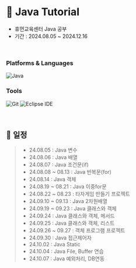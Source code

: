 # 📖 Java Tutorial
- 휴먼교육센터 Java 공부
- 기간 : 2024.08.05 ~ 2024.12.16

<br/>

### Platforms & Languages
![Java](https://img.shields.io/badge/Java-007396.svg?&style=for-the-badge&logo=Java&logoColor=white)

### Tools
![Git](https://img.shields.io/badge/Git-F05032.svg?&style=for-the-badge&logo=Git&logoColor=white)
![Eclipse IDE](https://img.shields.io/badge/Eclipse%20IDE-2C2255.svg?&style=for-the-badge&logo=Eclipse%20IDE&logoColor=white)

<br/>

## 📝 일정
> - 24.08.05 : Java 변수
> - 24.08.06 : Java 배열
> - 24.08.07 : Java 조건문(if)
> - 24.08.08 ~ 08.13 : Java 반복문(for)
> - 24.08.14 : Java 객체
> - 24.08.19 ~ 08.21 : Java 이중for문
> - 24.08.22 ~ 08.23 : 타자게임 만들기 프로젝트
> - 24.09.10 ~ 09.13 : Java 2차원배열
> - 24.09.19 ~ 09.23 : Java 클래스와 객체
> - 24.09.24 : Java 클래스와 객체, 메서드
> - 24.09.25 : Java 클래스와 객체, 리스트
> - 24.09.26 ~ 09.27 : 객체 프로그램 프로젝트
> - 24.09.30 : Java 접근제어자
> - 24.10.02 : Java Static
> - 24.10.04 : Java File, Buffer 연습
> - 24.10.07 : Java 예외처리, DB연동
